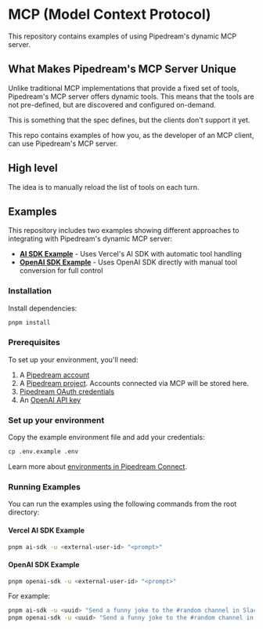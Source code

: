 # MCP (Model Context Protocol)

This repository contains examples of using Pipedream's dynamic MCP server.

## What Makes Pipedream's MCP Server Unique

Unlike traditional MCP implementations that provide a fixed set of tools, Pipedream's MCP server offers dynamic tools. This means that the tools are not pre-defined, but are discovered and configured on-demand.

This is something that the spec defines, but the clients don't support it yet.

This repo contains examples of how you, as the developer of an MCP client, can use Pipedream's MCP server.

## High level

The idea is to manually reload the list of tools on each turn.

## Examples

This repository includes two examples showing different approaches to integrating with Pipedream's dynamic MCP server:

- **[AI SDK Example](examples/ai-sdk/)** - Uses Vercel's AI SDK with automatic tool handling
- **[OpenAI SDK Example](examples/openai-sdk/)** - Uses OpenAI SDK directly with manual tool conversion for full control

### Installation

Install dependencies:

```bash
pnpm install
```

### Prerequisites

To set up your environment, you'll need:

1. A [Pipedream account](https://pipedream.com/auth/signup)
2. A [Pipedream project](/projects/#creating-projects). Accounts connected via MCP will be stored here.
3. [Pipedream OAuth credentials](/rest-api/auth/#oauth)
4. An [OpenAI API key](https://platform.openai.com/api-keys)

### Set up your environment

Copy the example environment file and add your credentials:

```bash
cp .env.example .env
```

Learn more about [environments in Pipedream Connect](/connect/managed-auth/environments).

### Running Examples

You can run the examples using the following commands from the root directory:

#### Vercel AI SDK Example

```bash
pnpm ai-sdk -u <external-user-id> "<prompt>"
```

#### OpenAI SDK Example

```bash
pnpm openai-sdk -u <external-user-id> "<prompt>"
```

For example:

```bash
pnpm ai-sdk -u <uuid> "Send a funny joke to the #random channel in Slack"
pnpm openai-sdk -u <uuid> "Send a funny joke to the #random channel in Slack"
```
